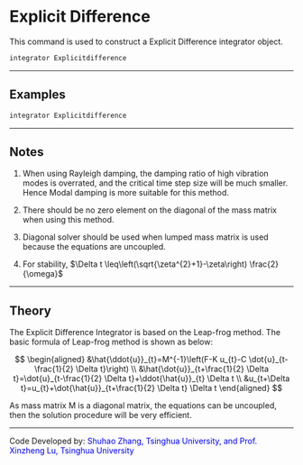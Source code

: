 # Explicit Difference

<p>This command is used to construct a Explicit Difference integrator
object.</p>

```tcl
integrator Explicitdifference
```
<hr />

## Examples

```tcl
integrator Explicitdifference
```

<hr />

## Notes

1. When using Rayleigh damping, the damping ratio of high vibration
   modes is overrated, and the critical time step size will be much
   smaller. Hence Modal damping is more suitable for this method.

2. There should be no zero element on the diagonal of the mass matrix
   when using this method.

3. Diagonal solver should be used when lumped mass matrix is used
   because the equations are uncoupled.

4. For stability, $\Delta t \leq\left(\sqrt{\zeta^{2}+1}-\zeta\right) \frac{2}{\omega}$


<hr />

## Theory

<p>The Explicit Difference Integrator is based on the Leap-frog method.
The basic formula of Leap-frog method is shown as below:</p>

$$
\begin{aligned}
&\hat{\ddot{u}}_{t}=M^{-1}\left(F-K u_{t}-C \dot{u}_{t-\frac{1}{2} \Delta t}\right) \\
&\hat{\dot{u}}_{t+\frac{1}{2} \Delta t}=\dot{u}_{t-\frac{1}{2} \Delta t}+\ddot{\hat{u}}_{t} \Delta t \\
&u_{t+\Delta t}=u_{t}+\dot{\hat{u}}_{t+\frac{1}{2} \Delta t} \Delta t
\end{aligned}
$$

<p>As mass matrix M is a diagonal matrix, the equations can be
uncoupled, then the solution procedure will be very efficient.</p>
<hr />
<p>Code Developed by: <span style="color:blue"> Shuhao Zhang,
Tsinghua University, and Prof. Xinzheng Lu, Tsinghua University
</span></p>

